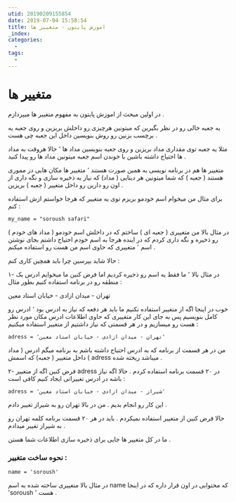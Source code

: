 ```yaml
---
utid: 20190209155854
date: 2019-07-04 15:58:54
title: اموزش پایتون - متغییر ها
_index:
categories:
  -
tags:
  -
---
```


# متغییر ها

در اولین مبحث از اموزش پایتون به مفهوم متغییر ها میپردازم .

یه جعبه خالی رو در نظر بگیرین که میتونین هرچیزی رو داخلش بریزین و روی جعبه یه برچسب بزنین رو روش بنویسین داخل این جعبه چی هست .

مثلا یه جعبه توی مقداری مداد بریزین و روی جعبه بنویسین مداد ها ٬ حالا هروقت به مداد ها احتیاج داشته باشین با خوندن اسم جعبه میتونین مداد ها رو پیدا کنید .



متغییر ها هم در برنامه نویسی به همین صورت هستند ٬ متغییر ها مکان هایی در مموری هستند ( جعبه ) که شما میتونین هر دیتایی ( مداد) که نیاز به ذخیره سازی و نگه داری از اون رو دارین رو داخل متغییر ( جعبه ) بریزین .

برای مثال من میخوام اسم خودمو بریزم توی یه متغییر که هرجا خواستم ازش استفاده کنم :

```
my_name = "soroush safari"
```

در مثال بالا من متغییری ( جعبه ای  ) ساختم که در داخلش اسم خودمو ( مداد های خودم ) رو ذخیره و نگه داری کردم که در اینده هرجا به اسم خودم احتیاج داشتم بجای نوشتن اسم ٬ متغییری که حاوی اسم من هست رو استفاده میکنم .

حالا شاید بپرسین چرا باید همچین کاری کنم :

۱- در مثال بالا ٬ ما فقط یه اسم رو ذخیره کردیم اما فرض کنین ما میخوایم ادرس یک منطقه رو در برنامه استفاده کنیم بطور مثال :

تهران - میدان ازادی - خیابان استاد معین

خوب در اینجا اگه از متغییر استفاده نکنیم ما باید هر دفعه که نیاز به ادرس بود ٬ ادرس رو کامل بنویسیم پس به جای این کار متغییری که حاوی اطلاعات ادرس مکان مورد نظر هست رو میسازیم و در هر قسمتی که نیاز داشتیم از متغییر استفاده میکنیم :

```
adress = 'تهران - میدان ازادی - خیابان استاد معین'
```

من در هر قسمت از برنامه که به ادرس احتیاج داشته باشم به برنامه میگم ادرس ( مداد ) داخل متغییر ( جعبه) که اسمش adress میباشد ریخته شده .



۲- فرض کنین اگه از متغییر adress در ۲۰ قسمت برنامه  استفاده کردم . حالا اگه نیاز باشه در ادرس تغییراتی ایجاد کنیم کافی است :

```
adress = 'شیراز - میدان ازادی - خیابان استاد معین'
```

این کار رو انجام بدیم . من در بالا تهران رو به شیراز تغییر دادم .

حالا فرض کنین از متغییر استفاده نمیکردم . باید در هر ۲۰ قسمت برنامه کلمه تهران رو به شیراز تغییر میدادم .

ما در کل متغییر ها جایی برای ذخیره سازی اطلاعات شما هستن .



### نحوه ساخت متغییر :

```
name = 'soroush'
```

در مثال بالا متغییری ساخته شده به اسم name که محتوایی در اون قرار داره که در اینجا 'soroush ' هست . 





